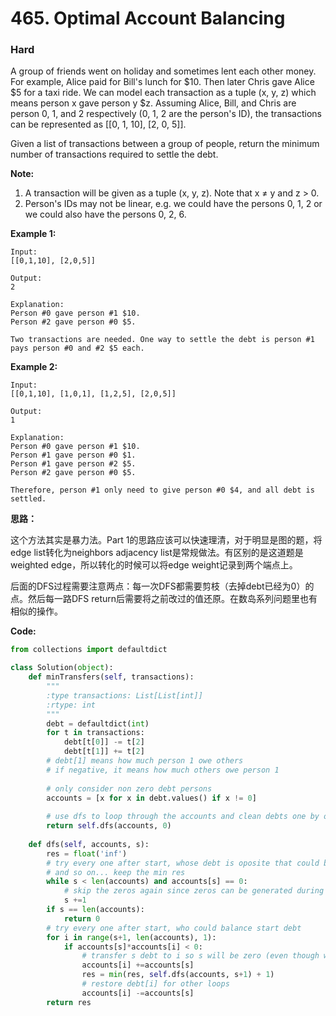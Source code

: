 # 465. Optimal Account Balancing
### Hard

A group of friends went on holiday and sometimes lent each other money. For example, Alice paid for Bill's lunch for $10. Then later Chris gave Alice $5 for a taxi ride. We can model each transaction as a tuple (x, y, z) which means person x gave person y $z. Assuming Alice, Bill, and Chris are person 0, 1, and 2 respectively (0, 1, 2 are the person's ID), the transactions can be represented as [[0, 1, 10], [2, 0, 5]].

Given a list of transactions between a group of people, return the minimum number of transactions required to settle the debt.

**Note:**
1. A transaction will be given as a tuple (x, y, z). Note that x ≠ y and z > 0.
2. Person's IDs may not be linear, e.g. we could have the persons 0, 1, 2 or we could also have the persons 0, 2, 6.

**Example 1:**
```
Input:
[[0,1,10], [2,0,5]]

Output:
2

Explanation:
Person #0 gave person #1 $10.
Person #2 gave person #0 $5.

Two transactions are needed. One way to settle the debt is person #1 pays person #0 and #2 $5 each.
```

**Example 2:**
```
Input:
[[0,1,10], [1,0,1], [1,2,5], [2,0,5]]

Output:
1

Explanation:
Person #0 gave person #1 $10.
Person #1 gave person #0 $1.
Person #1 gave person #2 $5.
Person #2 gave person #0 $5.

Therefore, person #1 only need to give person #0 $4, and all debt is settled.
```

**思路：**

这个方法其实是暴力法。Part 1的思路应该可以快速理清，对于明显是图的题，将edge list转化为neighbors adjacency list是常规做法。有区别的是这道题是weighted edge，所以转化的时候可以将edge weight记录到两个端点上。

后面的DFS过程需要注意两点：每一次DFS都需要剪枝（去掉debt已经为0）的点。然后每一路DFS return后需要将之前改过的值还原。在数岛系列问题里也有相似的操作。

**Code:**
```python
from collections import defaultdict

class Solution(object):
    def minTransfers(self, transactions):
        """
        :type transactions: List[List[int]]
        :rtype: int
        """
        debt = defaultdict(int)
        for t in transactions:
            debt[t[0]] -= t[2]
            debt[t[1]] += t[2]
        # debt[1] means how much person 1 owe others
        # if negative, it means how much others owe person 1
        
        # only consider non zero debt persons
        accounts = [x for x in debt.values() if x != 0]
        
        # use dfs to loop through the accounts and clean debts one by one
        return self.dfs(accounts, 0)
    
    def dfs(self, accounts, s):
        res = float('inf')
        # try every one after start, whose debt is oposite that could balance the debt of start
        # and so on... keep the min res
        while s < len(accounts) and accounts[s] == 0:
            # skip the zeros again since zeros can be generated during the dfs
            s +=1
        if s == len(accounts):
            return 0
        # try every one after start, who could balance start debt
        for i in range(s+1, len(accounts), 1):
            if accounts[s]*accounts[i] < 0:
                # transfer s debt to i so s will be zero (even though we did not really do it)
                accounts[i] +=accounts[s]
                res = min(res, self.dfs(accounts, s+1) + 1)
                # restore debt[i] for other loops
                accounts[i] -=accounts[s]
        return res
```
